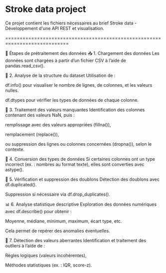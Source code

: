 Stroke data project
===================

Ce projet contient les fichiers nécessaires au brief Stroke data - Développement d'une API REST et visualisation.

============================================================================

🧹 Étapes de prétraitement des données
📥 1. Chargement des données
Les données sont chargées à partir d’un fichier CSV à l’aide de pandas.read_csv().

🧾 2. Analyse de la structure du dataset
Utilisation de :

df.info() pour visualiser le nombre de lignes, de colonnes, et les valeurs nulles.

df.dtypes pour vérifier les types de données de chaque colonne.

🧩 3. Traitement des valeurs manquantes
Identification des colonnes contenant des valeurs NaN, puis :

remplissage avec des valeurs appropriées (fillna()),

remplacement (replace()),

ou suppression des lignes ou colonnes concernées (dropna()), selon le contexte.

🔁 4. Conversion des types de données
Si certaines colonnes ont un type incorrect (ex. : nombres au format texte), elles sont converties avec astype().

🧹 5. Vérification et suppression des doublons
Détection des doublons avec df.duplicated().

Suppression si nécessaire via df.drop_duplicates().

📊 6. Analyse statistique descriptive
Exploration des données numériques avec df.describe() pour obtenir :

Moyenne, médiane, minimum, maximum, écart type, etc.

Cela permet de repérer des anomalies éventuelles.

🚨 7. Détection des valeurs aberrantes
Identification et traitement des outliers à l’aide de :

Règles logiques (valeurs incohérentes),

Méthodes statistiques (ex. : IQR, score-z).